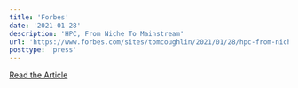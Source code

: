 ```yaml
---
title: 'Forbes'
date: '2021-01-28'
description: 'HPC, From Niche To Mainstream'
url: 'https://www.forbes.com/sites/tomcoughlin/2021/01/28/hpc-from-niche-to-mainstream/?sh=1fb12e897695'
posttype: 'press'
---
```


[Read the Article](https://www.forbes.com/sites/tomcoughlin/2021/01/28/hpc-from-niche-to-mainstream/?sh=1fb12e897695)
